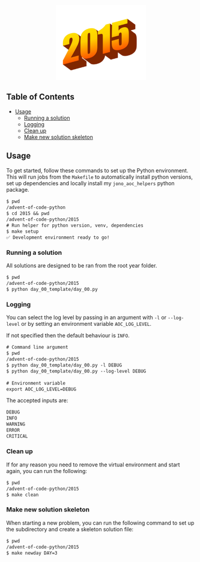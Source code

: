 <!-- Centred Header Block -->
<div align="center">
  <a href="https://github.com/jonoricci/advent-of-code-python">
    <img src="../docs/readme_assets/2015.png" alt="Logo" height="200">
  </a>
</div>
<!-- End of Centred Header Block -->

## Table of Contents <!-- omit in toc -->

- [Usage](#usage)
  - [Running a solution](#running-a-solution)
  - [Logging](#logging)
  - [Clean up](#clean-up)
  - [Make new solution skeleton](#make-new-solution-skeleton)

## Usage

To get started, follow these commands to set up the Python environment. This will run jobs from the `Makefile` to automatically install python versions, set up dependencies and locally install my `jono_aoc_helpers` python package.

```shell
$ pwd
/advent-of-code-python
$ cd 2015 && pwd
/advent-of-code-python/2015
# Run helper for python version, venv, dependencies
$ make setup
✅ Development environment ready to go!
```

### Running a solution

All solutions are designed to be ran from the root year folder.

```shell
$ pwd
/advent-of-code-python/2015
$ python day_00_template/day_00.py
```

### Logging

You can select the log level by passing in an argument with `-l` or `--log-level` or by setting an environment variable `AOC_LOG_LEVEL`.

If not specified then the default behaviour is `INFO`.

```shell
# Command line argument
$ pwd
/advent-of-code-python/2015
$ python day_00_template/day_00.py -l DEBUG
$ python day_00_template/day_00.py --log-level DEBUG

# Environment variable
export AOC_LOG_LEVEL=DEBUG
```

The accepted inputs are:

```none
DEBUG
INFO
WARNING
ERROR
CRITICAL
```

### Clean up

If for any reason you need to remove the virtual environment and start again, you can run the following:

```shell
$ pwd
/advent-of-code-python/2015
$ make clean
```

### Make new solution skeleton

When starting a new problem, you can run the following command to set up the subdirectory and create a skeleton solution file:

```shell
$ pwd
/advent-of-code-python/2015
$ make newday DAY=3
```
